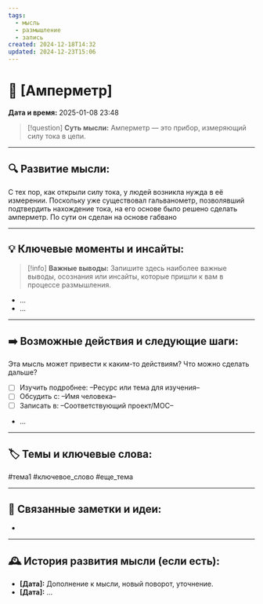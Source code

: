 ```yaml
---
tags:
  - мысль
  - размышление
  - запись
created: 2024-12-18T14:32
updated: 2024-12-23T15:06
---
```


# 💭  [Амперметр]

**Дата и время:** 2025-01-08 23:48

> [!question] **Суть мысли:**
> Амперметр — это прибор, измеряющий силу тока в цепи.

---

## 🔍 Развитие мысли:

С тех пор, как открыли силу тока, у людей возникла нужда в её измерении. Поскольку уже существовал гальванометр, позволявший подтвердить нахождение тока, на его основе было решено сделать амперметр. По сути он сделан на основе габвано

---

## 💡 Ключевые моменты и инсайты:

> [!info] **Важные выводы:**
> Запишите здесь наиболее важные выводы, осознания или инсайты, которые пришли к вам в процессе размышления.

- ...
- ...

---

## ➡️ Возможные действия и следующие шаги:

Эта мысль может привести к каким-то действиям? Что можно сделать дальше?

- [ ] Изучить подробнее: –Ресурс или тема для изучения–
- [ ] Обсудить с: –Имя человека–
- [ ] Записать в: –Соответствующий проект/MOC–
- ...

---

## 🏷️ Темы и ключевые слова:

#тема1 #ключевое_слово #еще_тема

---

## 🔄 Связанные заметки и идеи:

- 

---

## 🕰️ История развития мысли (если есть):

* **[Дата]:**  Дополнение к мысли, новый поворот, уточнение.
* **[Дата]:**  ...